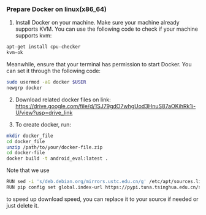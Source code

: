 ### Prepare Docker on linux(x86_64)

1. Install Docker on your machine. Make sure your machine already supports KVM. You can use the following code to check
   if your machine supports kvm:

```bash
apt-get install cpu-checker
kvm-ok
```

Meanwhile, ensure that your terminal has permission to start Docker. You can set it through the following code:

```bash
sudo usermod -aG docker $USER
newgrp docker
```

2. Download related docker files on link: https://drive.google.com/file/d/1SJ79gdO7whgUod3HnuS87aOKihRk1i-U/view?usp=drive_link

3. To create docker, run:

```bash
mkdir docker_file
cd docker_file
unzip /path/to/your/docker-file.zip
cd docker-file
docker build -t android_eval:latest .
```

Note that we use
```bash
RUN sed -i 's/deb.debian.org/mirrors.ustc.edu.cn/g' /etc/apt/sources.list
RUN pip config set global.index-url https://pypi.tuna.tsinghua.edu.cn/simple
```

to speed up download speed, you can replace it to your source if needed or just delete it.
